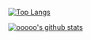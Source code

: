 [![Top Langs](https://github-readme-stats.vercel.app/api/top-langs/?username=ooooo-youwillsee&langs_count=5?count_private=true)](https://github.com/anuraghazra/github-readme-stats)

[![ooooo's github stats](https://github-readme-stats.vercel.app/api?username=ooooo-youwillsee&show_icons=true&theme=onedark?count_private=true)](https://github.com/anuraghazra/github-readme-stats)
